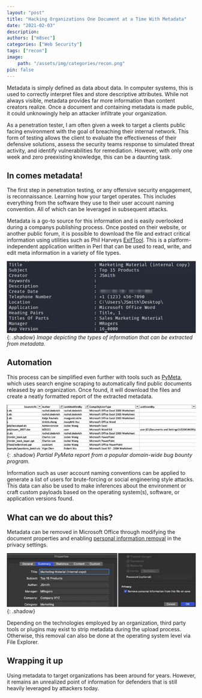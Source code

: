 ```yaml
---
layout: "post"
title: "Hacking Organizations One Document at a Time With Metadata"
date: "2021-02-03"
description: 
authors: ["m8sec"]
categories: ["Web Security"]
tags: ["recon"]
image: 
    path: "/assets/img/categories/recon.png"
pin: false
---
```


Metadata is simply defined as data about data. In computer systems, this is used to correctly interpret files and store descriptive attributes. While not always visible, metadata provides far more information than content creators realize. Once a document and containing metadata is made public, it could unknowingly help an attacker infiltrate your organization.

As a penetration tester, I am often given a week to target a clients public facing environment with the goal of breaching their internal network. This form of testing allows the client to evaluate the effectiveness of their defensive solutions, assess the security teams response to simulated threat activity, and identify vulnerabilities for remediation. However, with only one week and zero preexisting knowledge, this can be a daunting task.


## In comes metadata!
The first step in penetration testing, or any offensive security engagement, is reconnaissance. Learning how your target operates. This includes everything from the software they use to their user account naming convention. All of which can be leveraged in subsequent attacks.

Metadata is a go-to source for this information and is easily overlooked during a companys publishing process. Once posted on their website, or another public forum, it is possible to download the file and extract critical information using utilities such as Phil Harveys [ExifTool](https://exiftool.org/). This is a platform-independent application written in Perl that can be used to read, write, and edit meta information in a variety of file types.

![](/assets/img/posts/hacking-with-metadata/metadata_1.png){: .shadow}
*Image depicting the types of information that can be extracted from metadata.*


## Automation
This process can be simplified even further with tools such as [PyMeta](https://github.com/m8sec/pymeta), which uses search engine scraping to automatically find public documents released by an organization. Once found, it will download the files and create a neatly formatted report of the extracted metadata.

![](/assets/img/posts/hacking-with-metadata/metadata_2.png){: .shadow}
*Partial PyMeta report from a popular domain-wide bug bounty program.*

Information such as user account naming conventions can be applied to generate a list of users for brute-forcing or social engineering style attacks. This data can also be used to make inferences about the environment or craft custom payloads based on the operating system(s), software, or application versions found.


## What can we do about this?
Metadata can be removed in Microsoft Office through modifying the document properties and enabling [personal information removal](https://support.microsoft.com/en-us/office/remove-hidden-data-and-personal-information-by-inspecting-documents-presentations-or-workbooks-356b7b5d-77af-44fe-a07f-9aa4d085966f) in the privacy settings.

![](/assets/img/posts/hacking-with-metadata/metadata_3.png){: .shadow}

Depending on the technologies employed by an organization, third party tools or plugins may exist to strip metadata during the upload process. Otherwise, this removal can also be done at the operating system level via File Explorer.


## Wrapping it up
Using metadata to target organizations has been around for years. However, it remains an unrealized point of information for defenders that is still heavily leveraged by attackers today.

